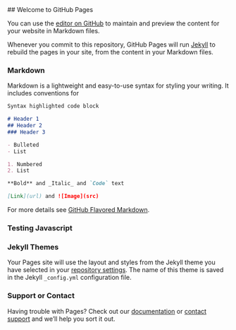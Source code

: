 <script src="https://code.jquery.com/jquery-3.2.1.min.js"></script>
<link href='https://api.mapbox.com/mapbox.js/v3.2.1/mapbox.css' rel='stylesheet' />
<script src='https://api.mapbox.com/mapbox.js/v3.2.1/mapbox.js'></script>
<script src='https://api.mapbox.com/mapbox.js/plugins/turf/v3.0.11/turf.min.js'></script>
<script src="/demo.js"></script>
<script src="/MapBox.js"></script>
## Welcome to GitHub Pages

You can use the [editor on GitHub](https://github.com/seismosmsr/GnomeGrownGarden/edit/master/index.md) to maintain and preview the content for your website in Markdown files.

Whenever you commit to this repository, GitHub Pages will run [Jekyll](https://jekyllrb.com/) to rebuild the pages in your site, from the content in your Markdown files.

### Markdown

Markdown is a lightweight and easy-to-use syntax for styling your writing. It includes conventions for

```markdown
Syntax highlighted code block

# Header 1
## Header 2
### Header 3

- Bulleted
- List

1. Numbered
2. List

**Bold** and _Italic_ and `Code` text

[Link](url) and ![Image](src)
```

For more details see [GitHub Flavored Markdown](https://guides.github.com/features/mastering-markdown/).

### Testing Javascript


<script>
document.getElementById("text").innerHTML = "This text doesn't get included.";
</script>

<script>
document.getElementById("text").innerHTML = "This text doesn't get included.";
</script>

### Jekyll Themes

Your Pages site will use the layout and styles from the Jekyll theme you have selected in your [repository settings](https://github.com/seismosmsr/GnomeGrownGarden/settings). The name of this theme is saved in the Jekyll `_config.yml` configuration file.

### Support or Contact

Having trouble with Pages? Check out our [documentation](https://help.github.com/categories/github-pages-basics/) or [contact support](https://github.com/contact) and we’ll help you sort it out.
